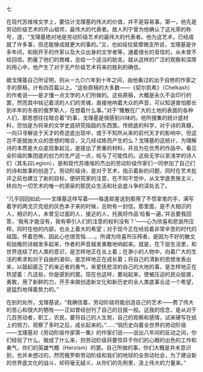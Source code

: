 七

  

在现代苏维埃文学上，要估计戈理基的伟大的价值，并不是容易事。第一，他先是劳动阶级艺术的开山祖师，最伟大的代表者。故人列宁曾为他确认了这光荣的称号，道，“戈理基绝对地是劳动阶级艺术的最伟大的代表者。他为这艺术，已经成就了许多事，但还能够成就更大的事的。”又，也如绥拉斐摩微支所说，戈理基是许多年间，和刚开手的作家以及大众出身的文学者等，通着很长的音信的，从未曾不给回信。酌量了他们的商榷，总给一个适当的助言。就从这样的广泛的观察和深厚的用心中，他产生了对于无产阶级艺术将来的胜利的确信。

据戈理基自己所证明，则从一九○六年到十年之间，由他看过的出于自修的作家之手的原稿，计有四百篇以上。“这些原稿的大多数——《契尔凯希》（Chelkash）的作者说——是才懂一点文学的人们所做的。这些原稿，大概是永久不会印行的罢，然而其中铭记着活的人们的灵魂，直接地响着大众的声音，可以知道害怕那长到半年的冬夜的俄罗斯人，在想着什么事。”对于“撒散在广大的土地的表面的各种人们，那思想往往暗合着”的事，戈理基是很感到兴味的。他所搜集的统计底材料，恐怕是为将来的文学史底研究指路的东西罢。传统底的科学，对于诗的真髓，一向只寻解说于天才的奇迹底出现中，或于不知所从来的前代天才的影响中，但这岂不是就由大众的思想的暗合，又几经试练而产生的么？戈理基的这统计，为理解诗的本质是大众底现象起见，是提出了贵重的材料，并且为在优秀的作品中，看见全阶级的集团底的创力的生产这一点，给与了可能性的。这些无学以至浅学的诗人们（其名曰Legion），是和现代苏维埃的杰出的劳动阶级作家们一同参加了自己们的诗和故事的创造了。劳动阶级诗，是对于艺术，指示着新的问题，同时在艺术批评之前也建立了新的目标，使研究家的注意，在不知不觉中，从文学底贵族主义，转向为一切艺术的唯一的源泉的那民众生活和社会底斗争的深处去了。

“几乎回回如此——戈理基这样写着——每逢邮差送到那用了不惯拿笔的手，满写着字的两戈贝克纸的灰色本子来的时候，总附有一封信。那里面，是不大相识的人，相识的人，未曾见过面的人，接近的人，托我将作品‘给看一遍。’并且要我回答，‘我有才能没有，我有牵引人们的注意的权利没有？’——心为欣喜和悲哀所压榨，同时在他的内部，也炎上着大的希望；对于现今正在经验着非常辛苦的时代的祖国，怀着恐怖，因此心也很苦恼……。所谓为欣喜所压榨者，是因为不好的散文和拙稚的诗越发多起来，作者的声音越发勇敢地响起来。就是，在下层生活里，和世界连结了的人类的意识，是怎样地正在炎上着；在渺小的人物中，向着广大的生活的希求和对于自由的渴仰，是怎样地正在成长着；将自己的清新的思想发表出来，以鼓起疲乏了的亲近者的勇气，来爱抚悲凉的自己的大地的事，是怎样地正在热望着：凡这些，你是感到的罢。现在也这样，要站起来，使被压迫的民众挺直，勇敢，用了新鲜的力，开手来做创造新文化和新历史的全人类底事业这一个希望，是猛烈地得着势力的。”

在别的处所，戈理基说，“我确信着，劳动阶级将能创造自己的艺术——费了伟大的苦心和很大的牺牲——正如曾经创刊了自己的日报一般。这我的信念，是从对于几百劳动者，职工，农民，要将自己的人生观，自己的观察和感情，试来硬写在纸上的努力，观察了多时之后，成长起来的。”……“倘历史向着全世界的劳动阶级——戈理基对《劳动阶级作家第一集》的作家们说——说出八年间的反动之间，你们经验了什么，做成了什么来，则劳动阶级将要惊异于你们的心眼的出色的工作和勇气，你们的英雄气概（Heroism）的罢。自己所做的事，你们大概是并未意识到，也并未想过的，然而俄罗斯劳动阶级和我们的地球的全劳动社会，为了建设新的世界底文化的战斗，却将毫无疑义，从你们的先例里，汲上伟大的力量来。”